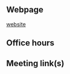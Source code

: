 ## Webpage
[website](https://www.africa.engineering.cmu.edu/faculty-and-staff/directory/bios/busogi-moise.html)

## Office hours

## Meeting link(s)